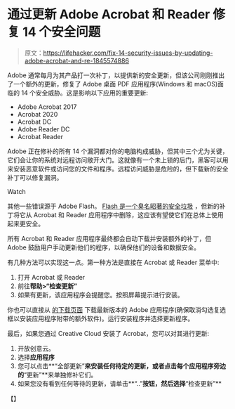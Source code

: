# 通过更新 Adobe Acrobat 和 Reader 修复 14 个安全问题

> 原文：<https://lifehacker.com/fix-14-security-issues-by-updating-adobe-acrobat-and-re-1845574886>

Adobe 通常每月为其产品打一次补丁，以提供新的安全更新，但该公司刚刚推出了一个额外的更新，修复了 Adobe 桌面 PDF 应用程序(Windows 和 macOS)面临的 14 个安全威胁。这是影响以下应用的重要更新:

*   Adobe Acrobat 2017
*   Acrobat 2020
*   Acrobat DC
*   Adobe Reader DC
*   Acrobat Reader

Adobe 正在修补的所有 14 个漏洞都对你的电脑构成威胁，但其中三个尤为关键，它们会让你的系统对远程访问敞开大门。这就像有一个未上锁的后门，黑客可以用来安装恶意软件或访问您的文件和程序。远程访问威胁是危险的，但下载新的安全补丁可以修复漏洞。

Watch

其他一些错误源于 Adobe Flash。 [Flash 是一个臭名昭著的安全垃圾](https://lifehacker.com/you-really-shouldnt-be-running-adobe-flash-player-anymo-1829721122) ，但新的补丁将它从 Acrobat 和 Reader 应用程序中删除，这应该有望使它们在总体上使用起来更安全。

所有 Acrobat 和 Reader 应用程序最终都会自动下载并安装额外的补丁，但 Adobe 鼓励用户手动更新他们的程序，以确保他们的设备和数据安全。

有几种方法可以实现这一点。第一种方法是直接在 Acrobat 或 Reader 菜单中:

1.  打开 Acrobat 或 Reader
2.  前往**帮助>“检查更新”**
3.  如果有更新，该应用程序会提醒您。按照屏幕提示进行安装。

你也可以直接从 [的下载页面](https://get2.adobe.com/reader/) 下载最新版本的 Adobe 应用程序(确保取消勾选复选框以安装应用程序附带的额外软件)。运行安装程序并选择更新程序。

最后，如果您通过 Creative Cloud 安装了 Acrobat，您可以对其进行更新:

1.  开放创意云。
2.  选择**应用程序**
3.  您可以点击**“全部更新”**来安装任何待定的更新，或者点击每个应用程序旁边的**“更新”**来单独修补它们。
4.  如果您没有看到任何等待的更新，请单击**“..”**按钮，然后选择**“检查更新”**

【】